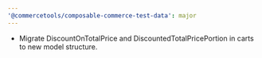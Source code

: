 ```yaml
---
'@commercetools/composable-commerce-test-data': major
---
```


- Migrate DiscountOnTotalPrice and DiscountedTotalPricePortion in carts to new model structure.
